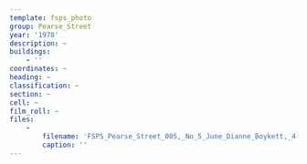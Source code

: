 ```yaml
---
template: fsps_photo
group: Pearse_Street
year: '1978'
description: ~
buildings:
    - ''
coordinates: ~
heading: ~
classification: ~
section: ~
cell: ~
film_roll: ~
files:
    -
        filename: 'FSPS_Pearse_Street_005,_No_5_June_Dianne_Boykett,_4-2-D,_1978.png'
        caption: ''
---
```

